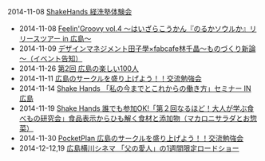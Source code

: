 2014-11-08 [ShakeHands 経洗塾体験会](https://www.facebook.com/CoworkingShakeHands/posts/809835995734463)
* 2014-11-08 [Feelin'Groovy vol.4 〜はいざらこうかん『のるかソウルか』リリースツアー in 広島〜](https://www.facebook.com/events/754864384586175/permalink/754864387919508/)
* 2014-11-09 [デザインマネジメント田子學×fabcafe林千晶～ものづくり新論～（イベント告知）](http://tecre.jp/hiroshima-monodukuri-loftwork-2/)
* 2014-11-26 [第2回 広島の楽しい100人](https://www.facebook.com/events/381577058675130/permalink/381577062008463/)
* 2014-11-11 [広島のサークルを盛り上げよう！！交流勉強会](https://www.facebook.com/events/473514299457307/?ref_newsfeed_story_type=regular)
* 2014-11-14 [Shake Hands 「私の今までとこれからの働き方」セミナー IN 広島](https://www.facebook.com/CoworkingShakeHands/posts/819405924777470)
* 2014-11-19 [Shake Hands 誰でも参加OK!「第２回なるほど！大人が学ぶ食べもの研究会」食品表示からひも解く食材と添加物（マカロニサラダとお惣菜）](https://www.facebook.com/events/1565244310375243/)
* 2014-11-30 [PocketPlan 広島のサークルを盛り上げよう！！交流勉強会](https://www.facebook.com/events/473514299457307/permalink/473514302790640/)
* 2014-12-12,19 [広島横川シネマ 「父の愛人」の1週間限定ロードショー](http://www.facebook.com/CoworkingShakeHands/photos/a.624867490897982.1073741830.592127770838621/818441318207264/?type=1)
